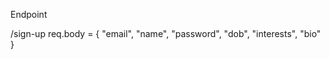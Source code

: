 Endpoint

/sign-up
req.body = {
            "email",
            "name",
            "password",
            "dob",
            "interests",
            "bio"
}
